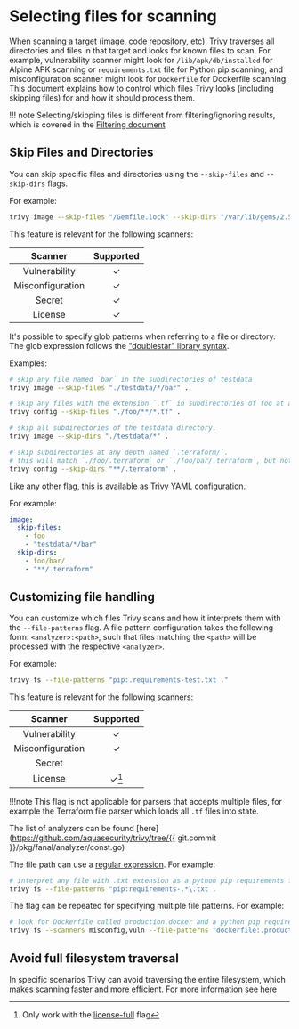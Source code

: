 # Selecting files for scanning

When scanning a target (image, code repository, etc), Trivy traverses all directories and files in that target and looks for known files to scan. For example, vulnerability scanner might look for `/lib/apk/db/installed` for Alpine APK scanning or `requirements.txt` file for Python pip scanning, and misconfiguration scanner might look for `Dockerfile` for Dockerfile scanning. This document explains how to control which files Trivy looks (including skipping files) for and how it should process them.

!!! note
    Selecting/skipping files is different from filtering/ignoring results, which is covered in the [Filtering document](./filtering.md)

## Skip Files and Directories

You can skip specific files and directories using the `--skip-files` and `--skip-dirs` flags.

For example:

```bash
trivy image --skip-files "/Gemfile.lock" --skip-dirs "/var/lib/gems/2.5.0/gems/http_parser.rb-0.6.0" quay.io/fluentd_elasticsearch/fluentd:v2.9.0
```

This feature is relevant for the following scanners:

|     Scanner      | Supported |
|:----------------:|:---------:|
|  Vulnerability   |     ✓     |
| Misconfiguration |     ✓     |
|      Secret      |     ✓     |
|     License      |     ✓     |

It's possible to specify glob patterns when referring to a file or directory. The glob expression follows the ["doublestar" library syntax](https://pkg.go.dev/github.com/bmatcuk/doublestar/v4@v4.8.1#readme-patterns).

Examples:

```bash
# skip any file named `bar` in the subdirectories of testdata
trivy image --skip-files "./testdata/*/bar" .
```

```bash
# skip any files with the extension `.tf` in subdirectories of foo at any depth
trivy config --skip-files "./foo/**/*.tf" .
```

```bash
# skip all subdirectories of the testdata directory.
trivy image --skip-dirs "./testdata/*" .
```

```bash
# skip subdirectories at any depth named `.terraform/`. 
# this will match `./foo/.terraform` or `./foo/bar/.terraform`, but not `./.terraform`
trivy config --skip-dirs "**/.terraform" .
```

Like any other flag, this is available as Trivy YAML configuration.

For example:

```yaml
image:
  skip-files:
    - foo
    - "testdata/*/bar"
  skip-dirs:
    - foo/bar/
    - "**/.terraform"
```

## Customizing file handling

You can customize which files Trivy scans and how it interprets them with the `--file-patterns` flag.
A file pattern configuration takes the following form: `<analyzer>:<path>`, such that files matching the `<path>` will be processed with the respective `<analyzer>`.

For example:

```bash
trivy fs --file-patterns "pip:.requirements-test.txt ."
```

This feature is relevant for the following scanners:

|     Scanner      | Supported |
|:----------------:|:---------:|
|  Vulnerability   |     ✓     |
| Misconfiguration |     ✓     |
|      Secret      |           |
|     License      |   ✓[^1]   |

!!!note
    This flag is not applicable for parsers that accepts multiple files, for example the Terraform file parser which loads all `.tf` files into state.

The list of analyzers can be found [here](https://github.com/aquasecurity/trivy/tree/{{ git.commit }}/pkg/fanal/analyzer/const.go)

The file path can use a [regular expression](https://pkg.go.dev/regexp/syntax). For example:

```bash
# interpret any file with .txt extension as a python pip requirements file
trivy fs --file-patterns "pip:requirements-.*\.txt .
```

The flag can be repeated for specifying multiple file patterns. For example:

```bash
# look for Dockerfile called production.docker and a python pip requirements file called requirements-test.txt
trivy fs --scanners misconfig,vuln --file-patterns "dockerfile:.production.docker" --file-patterns "pip:.requirements-test.txt ."
```

[^1]: Only work with the [license-full](../scanner/license.md) flag

## Avoid full filesystem traversal

In specific scenarios Trivy can avoid traversing the entire filesystem, which makes scanning faster and more efficient.
For more information see [here](../target/rootfs.md#performance-optimization)
